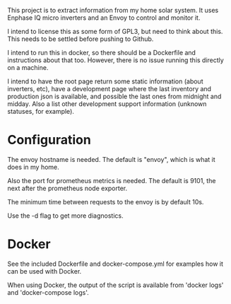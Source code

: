 This project is to extract information from my home solar system. It uses Enphase IQ
micro inverters and an Envoy to control and monitor it.

I intend to license this as some form of GPL3, but need to think about this.
This needs to be settled before pushing to Github.

I intend to run this in docker, so there should be a Dockerfile and instructions about that too.
However, there is no issue running this directly on a machine.

I intend to have the root page return some static information (about inverters, etc), have a development
page where the last inventory and production json is available, and possible the last ones from midnight and midday.
Also a list other development support information (unknown statuses, for example).

Configuration
=============
The envoy hostname is needed. The default is "envoy", which is what it does in my home.

Also the port for prometheus metrics is needed. The default is 9101, the next after the prometheus node exporter.

The minimum time between requests to the envoy is by default 10s.

Use the -d flag to get more diagnostics.

Docker
======

See the included Dockerfile and docker-compose.yml for examples how it can be used with Docker.

When using Docker, the output of the script is available from 'docker logs' and 'docker-compose logs'.
